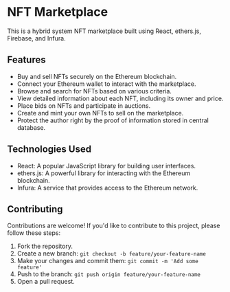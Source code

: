 # NFT Marketplace

This is a hybrid system NFT marketplace built using React, ethers.js, Firebase, and Infura.

## Features

- Buy and sell NFTs securely on the Ethereum blockchain.
- Connect your Ethereum wallet to interact with the marketplace.
- Browse and search for NFTs based on various criteria.
- View detailed information about each NFT, including its owner and price.
- Place bids on NFTs and participate in auctions.
- Create and mint your own NFTs to sell on the marketplace.
- Protect the author right by the proof of information stored in central database.

## Technologies Used

- React: A popular JavaScript library for building user interfaces.
- ethers.js: A powerful library for interacting with the Ethereum blockchain.
- Infura: A service that provides access to the Ethereum network.

## Contributing

Contributions are welcome! If you'd like to contribute to this project, please follow these steps:

1. Fork the repository.
2. Create a new branch: `git checkout -b feature/your-feature-name`
3. Make your changes and commit them: `git commit -m 'Add some feature'`
4. Push to the branch: `git push origin feature/your-feature-name`
5. Open a pull request.
